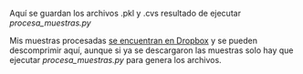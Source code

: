 Aquí se guardan los archivos .pkl y .cvs resultado de ejecutar *procesa_muestras.py*

Mis muestras procesadas [se encuentran en Dropbox](https://www.dropbox.com/sh/dmw6rz9kpb7uqrr/AABlh10qjQb7zuCrTXuhssGFa?dl=0) y se pueden descomprimir aquí, aunque si ya se descargaron las muestras solo hay que ejecutar *procesa_muestras.py* 
para genera los archivos.
